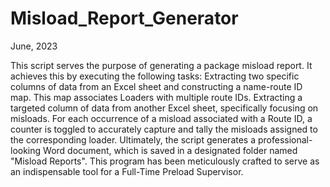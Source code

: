 # Misload_Report_Generator
June, 2023

This script serves the purpose of generating a package misload report. It achieves this by executing the following tasks:
Extracting two specific columns of data from an Excel sheet and constructing a name-route ID map. This map associates Loaders with multiple route IDs.
Extracting a targeted column of data from another Excel sheet, specifically focusing on misloads.
For each occurrence of a misload associated with a Route ID, a counter is toggled to accurately capture and tally the misloads assigned to the corresponding loader.
Ultimately, the script generates a professional-looking Word document, which is saved in a designated folder named "Misload Reports".
This program has been meticulously crafted to serve as an indispensable tool for a Full-Time Preload Supervisor. 
